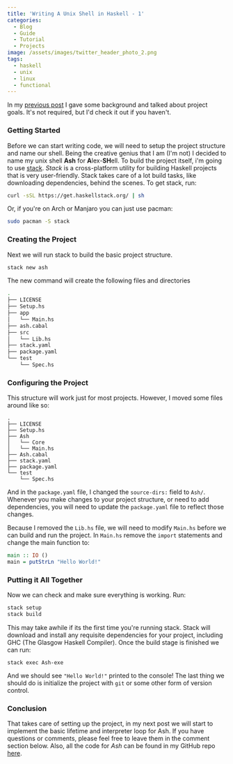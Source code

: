 ```yaml
---
title: 'Writing A Unix Shell in Haskell - 1'
categories:
  - Blog
  - Guide
  - Tutorial
  - Projects
image: /assets/images/twitter_header_photo_2.png
tags:
  - haskell
  - unix
  - linux
  - functional
---
```


In my [previous post](https://alexanderjdupree.github.io/blog/guide/tutorial/projects/Writing-A-Unix-Shell-In-Haskell-0/) I gave some background and talked about project goals. It's not required, but I'd check it out if you haven't.

### Getting Started

Before we can start writing code, we will need to setup the project structure and name our shell. Being the creative genius that I am (I'm not) I decided to name my unix shell **Ash** for **A**lex-**SH**ell. To build the project itself, i'm going to use [stack](https://docs.haskellstack.org/en/stable/README/). _Stack_ is a cross-platform utility for building Haskell projects that is very user-friendly. Stack takes care of a lot build tasks, like downloading dependencies, behind the scenes. To get stack, run:

```bash
curl -sSL https://get.haskellstack.org/ | sh
```

Or, if you're on Arch or Manjaro you can just use pacman:

```bash
sudo pacman -S stack
```

### Creating the Project

Next we will run stack to build the basic project structure.

```bash
stack new ash
```

The new command will create the following files and directories

```bash
.
├── LICENSE
├── Setup.hs
├── app
│   └── Main.hs
├── ash.cabal
├── src
│   └── Lib.hs
├── stack.yaml
├── package.yaml
└── test
    └── Spec.hs
```

### Configuring the Project

This structure will work just for most projects. However, I moved some files around like so:

```
.
├── LICENSE
├── Setup.hs
├── Ash
│   └── Core
│   └── Main.hs
├── Ash.cabal
├── stack.yaml
├── package.yaml
└── test
    └── Spec.hs
```

And in the `package.yaml` file, I changed the `source-dirs:` field to `Ash/`. Whenever you make changes to your project structure, or need to add dependencies, you will need to update the `package.yaml` file to reflect those changes.

Because I removed the `Lib.hs` file, we will need to modify `Main.hs` before we can build and run the project. In `Main.hs` remove the `import` statements and change the main function to:

```haskell
main :: IO ()
main = putStrLn "Hello World!"
```

### Putting it All Together

Now we can check and make sure everything is working. Run:

```bash
stack setup
stack build
```

This may take awhile if its the first time you're running stack. Stack will download and install any requisite dependencies for your project, including GHC (The Glasgow Haskell Compiler). Once the build stage is finished we can run:

```
stack exec Ash-exe
```

And we should see `"Hello World!"` printed to the console! The last thing we should do is initialize the project with `git` or some other form of version control.

### Conclusion

That takes care of setting up the project, in my next post we will start to implement the basic lifetime and interpreter loop for Ash. If you have questions or comments, please feel free to leave them in the comment section below. Also, all the code for _Ash_ can be found in my GitHub repo [here](https://docs.haskellstack.org/en/stable/README/).
